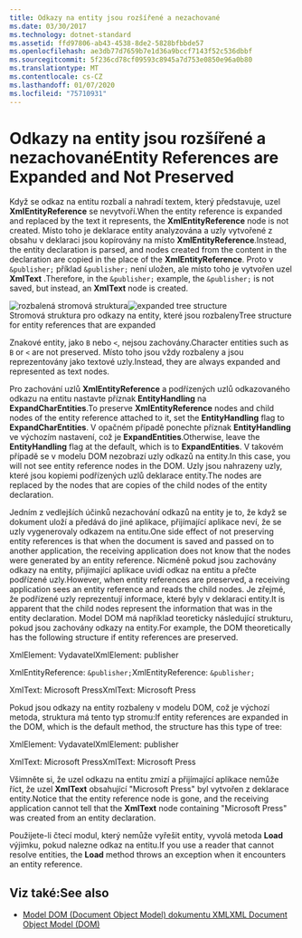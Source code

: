 ```yaml
---
title: Odkazy na entity jsou rozšířené a nezachované
ms.date: 03/30/2017
ms.technology: dotnet-standard
ms.assetid: ffd97806-ab43-4538-8de2-5828bfbbde57
ms.openlocfilehash: ae3db77d7659b7e1d36a9bccf7143f52c536dbbf
ms.sourcegitcommit: 5f236cd78cf09593c8945a7d753e0850e96a0b80
ms.translationtype: MT
ms.contentlocale: cs-CZ
ms.lasthandoff: 01/07/2020
ms.locfileid: "75710931"
---
```

# <a name="entity-references-are-expanded-and-not-preserved"></a><span data-ttu-id="46092-102">Odkazy na entity jsou rozšířené a nezachované</span><span class="sxs-lookup"><span data-stu-id="46092-102">Entity References are Expanded and Not Preserved</span></span>
<span data-ttu-id="46092-103">Když se odkaz na entitu rozbalí a nahradí textem, který představuje, uzel **XmlEntityReference** se nevytvoří.</span><span class="sxs-lookup"><span data-stu-id="46092-103">When the entity reference is expanded and replaced by the text it represents, the **XmlEntityReference** node is not created.</span></span> <span data-ttu-id="46092-104">Místo toho je deklarace entity analyzována a uzly vytvořené z obsahu v deklaraci jsou kopírovány na místo **XmlEntityReference**.</span><span class="sxs-lookup"><span data-stu-id="46092-104">Instead, the entity declaration is parsed, and nodes created from the content in the declaration are copied in the place of the **XmlEntityReference**.</span></span> <span data-ttu-id="46092-105">Proto v `&publisher;` příklad `&publisher;` není uložen, ale místo toho je vytvořen uzel **XmlText** .</span><span class="sxs-lookup"><span data-stu-id="46092-105">Therefore, in the `&publisher;` example, the `&publisher;` is not saved, but instead, an **XmlText** node is created.</span></span>  
  
 <span data-ttu-id="46092-106">![rozbalená stromová struktura](../../../../docs/standard/data/xml/media/xmlentityref-expanded-nodes.gif "xmlentityref_expanded_nodes")</span><span class="sxs-lookup"><span data-stu-id="46092-106">![expanded tree structure](../../../../docs/standard/data/xml/media/xmlentityref-expanded-nodes.gif "xmlentityref_expanded_nodes")</span></span>  
<span data-ttu-id="46092-107">Stromová struktura pro odkazy na entity, které jsou rozbaleny</span><span class="sxs-lookup"><span data-stu-id="46092-107">Tree structure for entity references that are expanded</span></span>  
  
 <span data-ttu-id="46092-108">Znakové entity, jako `B` nebo `<`, nejsou zachovány.</span><span class="sxs-lookup"><span data-stu-id="46092-108">Character entities such as `B` or `<` are not preserved.</span></span> <span data-ttu-id="46092-109">Místo toho jsou vždy rozbaleny a jsou reprezentovány jako textové uzly.</span><span class="sxs-lookup"><span data-stu-id="46092-109">Instead, they are always expanded and represented as text nodes.</span></span>  
  
 <span data-ttu-id="46092-110">Pro zachování uzlů **XmlEntityReference** a podřízených uzlů odkazovaného odkazu na entitu nastavte příznak **EntityHandling** na **ExpandCharEntities**.</span><span class="sxs-lookup"><span data-stu-id="46092-110">To preserve **XmlEntityReference** nodes and child nodes of the entity reference attached to it, set the **EntityHandling** flag to **ExpandCharEntities**.</span></span> <span data-ttu-id="46092-111">V opačném případě ponechte příznak **EntityHandling** ve výchozím nastavení, což je **ExpandEntities**.</span><span class="sxs-lookup"><span data-stu-id="46092-111">Otherwise, leave the **EntityHandling** flag at the default, which is to **ExpandEntities**.</span></span> <span data-ttu-id="46092-112">V takovém případě se v modelu DOM nezobrazí uzly odkazů na entity.</span><span class="sxs-lookup"><span data-stu-id="46092-112">In this case, you will not see entity reference nodes in the DOM.</span></span> <span data-ttu-id="46092-113">Uzly jsou nahrazeny uzly, které jsou kopiemi podřízených uzlů deklarace entity.</span><span class="sxs-lookup"><span data-stu-id="46092-113">The nodes are replaced by the nodes that are copies of the child nodes of the entity declaration.</span></span>  
  
 <span data-ttu-id="46092-114">Jedním z vedlejších účinků nezachování odkazů na entity je to, že když se dokument uloží a předává do jiné aplikace, přijímající aplikace neví, že se uzly vygenerovaly odkazem na entitu.</span><span class="sxs-lookup"><span data-stu-id="46092-114">One side effect of not preserving entity references is that when the document is saved and passed on to another application, the receiving application does not know that the nodes were generated by an entity reference.</span></span> <span data-ttu-id="46092-115">Nicméně pokud jsou zachovány odkazy na entity, přijímající aplikace uvidí odkaz na entitu a přečte podřízené uzly.</span><span class="sxs-lookup"><span data-stu-id="46092-115">However, when entity references are preserved, a receiving application sees an entity reference and reads the child nodes.</span></span> <span data-ttu-id="46092-116">Je zřejmé, že podřízené uzly reprezentují informace, které byly v deklaraci entity.</span><span class="sxs-lookup"><span data-stu-id="46092-116">It is apparent that the child nodes represent the information that was in the entity declaration.</span></span> <span data-ttu-id="46092-117">Model DOM má například teoreticky následující strukturu, pokud jsou zachovány odkazy na entity.</span><span class="sxs-lookup"><span data-stu-id="46092-117">For example, the DOM theoretically has the following structure if entity references are preserved.</span></span>  
  
 <span data-ttu-id="46092-118">XmlElement: Vydavatel</span><span class="sxs-lookup"><span data-stu-id="46092-118">XmlElement: publisher</span></span>  
  
 <span data-ttu-id="46092-119">XmlEntityReference: `&publisher;`</span><span class="sxs-lookup"><span data-stu-id="46092-119">XmlEntityReference: `&publisher;`</span></span>  
  
 <span data-ttu-id="46092-120">XmlText: Microsoft Press</span><span class="sxs-lookup"><span data-stu-id="46092-120">XmlText: Microsoft Press</span></span>  
  
 <span data-ttu-id="46092-121">Pokud jsou odkazy na entity rozbaleny v modelu DOM, což je výchozí metoda, struktura má tento typ stromu:</span><span class="sxs-lookup"><span data-stu-id="46092-121">If entity references are expanded in the DOM, which is the default method, the structure has this type of tree:</span></span>  
  
 <span data-ttu-id="46092-122">XmlElement: Vydavatel</span><span class="sxs-lookup"><span data-stu-id="46092-122">XmlElement: publisher</span></span>  
  
 <span data-ttu-id="46092-123">XmlText: Microsoft Press</span><span class="sxs-lookup"><span data-stu-id="46092-123">XmlText: Microsoft Press</span></span>  
  
 <span data-ttu-id="46092-124">Všimněte si, že uzel odkazu na entitu zmizí a přijímající aplikace nemůže říct, že uzel **XmlText** obsahující "Microsoft Press" byl vytvořen z deklarace entity.</span><span class="sxs-lookup"><span data-stu-id="46092-124">Notice that the entity reference node is gone, and the receiving application cannot tell that the **XmlText** node containing "Microsoft Press" was created from an entity declaration.</span></span>  
  
 <span data-ttu-id="46092-125">Použijete-li čtecí modul, který nemůže vyřešit entity, vyvolá metoda **Load** výjimku, pokud nalezne odkaz na entitu.</span><span class="sxs-lookup"><span data-stu-id="46092-125">If you use a reader that cannot resolve entities, the **Load** method throws an exception when it encounters an entity reference.</span></span>  
  
## <a name="see-also"></a><span data-ttu-id="46092-126">Viz také:</span><span class="sxs-lookup"><span data-stu-id="46092-126">See also</span></span>

- [<span data-ttu-id="46092-127">Model DOM (Document Object Model) dokumentu XML</span><span class="sxs-lookup"><span data-stu-id="46092-127">XML Document Object Model (DOM)</span></span>](../../../../docs/standard/data/xml/xml-document-object-model-dom.md)
